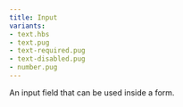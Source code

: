 ```yaml
---
title: Input
variants:
- text.hbs
- text.pug
- text-required.pug
- text-disabled.pug
- number.pug
---
```

An input field that can be used inside a form.
